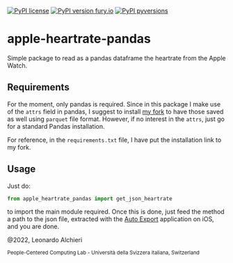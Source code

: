 [![PyPI license](https://img.shields.io/pypi/l/ansicolortags.svg)](https://pypi.org/project/YoutubeScraper/)
[![PyPI version fury.io](https://badge.fury.io/py/ansicolortags.svg)](https://pypi.org/project/apple-heartrate-pandas/)
[![PyPI pyversions](https://img.shields.io/pypi/pyversions/pybadges.svg)](https://pypi.org/project/apple-heartrate-pandas/)

# apple-heartrate-pandas
Simple package to read as a pandas dataframe the heartrate from the Apple Watch.

## Requirements
For the moment, only pandas is required. Since in this package I make use of the `attrs` field in pandas, I suggest to install [my fork](https://github.com/LeonardoAlchieri/pandas/tree/attrs_in_parquet_metadata) to have those saved as well using `parquet` file format. However, if no interest in the `attrs`, just go for a standard Pandas installation.

For reference, in the `requirements.txt` file, I have put the installation link to my fork.

## Usage

Just do:
```python
from apple_heartrate_pandas import get_json_heartrate
```
to import the main module required. Once this is done, just feed the method a path to the json file, extracted with the [Auto Export](https://apps.apple.com/us/app/health-auto-export-json-csv/id1115567069) application on iOS, and you are done. 

@2022, Leonardo Alchieri

<sub>People-Centered Computing Lab - Università della Svizzera italiana, Switzerland</sub>
